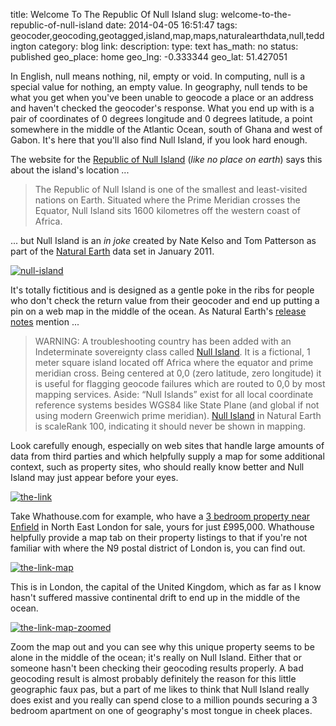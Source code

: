 title: Welcome To The Republic Of Null Island
slug: welcome-to-the-republic-of-null-island
date: 2014-04-05 16:51:47
tags: geocoder,geocoding,geotagged,island,map,maps,naturalearthdata,null,teddington
category: blog
link: 
description: 
type: text
has_math: no
status: published
geo_place: home
geo_lng: -0.333344
geo_lat: 51.427051

In English, null means nothing, nil, empty or void. In computing, null is a special value for nothing, an empty value. In geography, null tends to be what you get when you've been unable to geocode a place or an address and haven't checked the geocoder's response. What you end up with is a pair of coordinates of 0 degrees longitude and 0 degrees latitude, a point somewhere in the middle of the Atlantic Ocean, south of Ghana and west of Gabon. It's here that you'll also find Null Island, if you look hard enough.

The website for the [Republic of Null Island](https://www.nullisland.com/ "https://www.nullisland.com/") (*like no place on earth*) says this about the island's location ...




> The Republic of Null Island is one of the smallest and least-visited nations on Earth. Situated where the Prime Meridian crosses the Equator, Null Island sits 1600 kilometres off the western coast of Africa.



... but Null Island is an *in joke* created by Nate Kelso and Tom Patterson as part of the [Natural Earth](https://www.naturalearthdata.com/ "https://www.naturalearthdata.com/") data set in January 2011. 

<!-- TEASER_END -->

[![null-island](/wp-content/uploads/2014/04/null-island.png)](/wp-content/uploads/2014/04/null-island.png "/wp-content/uploads/2014/04/null-island.png")

It's totally fictitious and is designed as a gentle poke in the ribs for people who don't check the return value from their geocoder and end up putting a pin on a web map in the middle of the ocean. As Natural Earth's [release notes](https://www.naturalearthdata.com/blog/natural-earth-version-1-3-release-notes/ "https://www.naturalearthdata.com/blog/natural-earth-version-1-3-release-notes/") mention ...




> WARNING: A troubleshooting country has been added with an Indeterminate sovereignty class called [Null Island](https://woe.spum.org/id/0 "https://woe.spum.org/id/0"). It is a fictional, 1 meter square island located off Africa where the equator and prime meridian cross. Being centered at 0,0 (zero latitude, zero longitude) it is useful for flagging geocode failures which are routed to 0,0 by most mapping services. Aside: “Null Islands” exist for all local coordinate reference systems besides WGS84 like State Plane (and global if not using modern Greenwich prime meridian). [Null Island](https://www.aaronland.info/null-island/#18.00/0.00000/0.00000 "https://www.aaronland.info/null-island/#18.00/0.00000/0.00000") in Natural Earth is scaleRank 100, indicating it should never be shown in mapping.



Look carefully enough, especially on web sites that handle large amounts of data from third parties and which helpfully supply a map for some additional context, such as property sites, who should really know better and Null Island may just appear before your eyes.

[![the-link](/wp-content/uploads/2014/04/the-link.png)](/wp-content/uploads/2014/04/the-link.png "/wp-content/uploads/2014/04/the-link.png")

Take Whathouse.com for example, who have a [3 bedroom property near Enfield](https://whathouse.com/home/properties/6815801/sales#tabs/map "https://whathouse.com/home/properties/6815801/sales#tabs/map") in North East London for sale, yours for just £995,000. Whathouse helpfully provide a map tab on their property listings to that if you're not familiar with where the N9 postal district of London is, you can find out.

[![the-link-map](/wp-content/uploads/2014/04/the-link-map.png)](/wp-content/uploads/2014/04/the-link-map.png "/wp-content/uploads/2014/04/the-link-map.png")

This is in London, the capital of the United Kingdom, which as far as I know hasn't suffered massive continental drift to end up in the middle of the ocean.

[![the-link-map-zoomed](/wp-content/uploads/2014/04/the-link-map-zoomed.png)](/wp-content/uploads/2014/04/the-link-map-zoomed.png "/wp-content/uploads/2014/04/the-link-map-zoomed.png")

Zoom the map out and you can see why this unique property seems to be alone in the middle of the ocean; it's really on Null Island. Either that or someone hasn't been checking their geocoding results properly. A bad geocoding result is almost probably definitely the reason for this little geographic faux pas, but a part of me likes to think that Null Island really does exist and you really can spend close to a million pounds securing a 3 bedroom apartment on one of geography's most tongue in cheek places.




